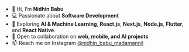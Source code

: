 - 👋 Hi, I’m **Nidhin Babu**  
- 💻 Passionate about **Software Development**  
- 🧠 Exploring **AI & Machine Learning**, **React.js**, **Next.js**, **Node.js**, **Flutter**, and **React Native**  
- 🤝 Open to collaboration on **web, mobile, and AI projects**  
- 📫 Reach me on Instagram [@nidhin_babu_madamannil](https://www.instagram.com/nidhin_babu_madamannil/)
